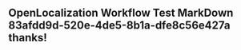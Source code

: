 <properties
ms.topic="hero-topic"
ms.test1="hero-topic"
ms.test2="test"/>

## OpenLocalization Workflow Test MarkDown 83afdd9d-520e-4de5-8b1a-dfe8c56e427a thanks!
